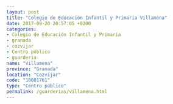```yaml
---
layout: post
title: "Colegio de Educación Infantil y Primaria Villamena"
date: 2017-09-20 20:57:05 +0200
categories:
- Colegio de Educación Infantil y Primaria
- granada
- cozvijar
- Centro público
- guarderia
name: "Villamena"
province: "Granada"
location: "Cozvijar"
code: "18601761"
type: "Centro público"
permalink: /guarderias/villamena.html
---
```

